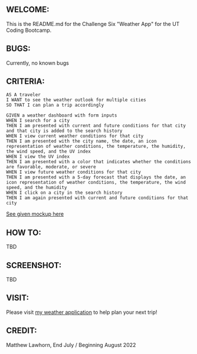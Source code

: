 ## WELCOME:
This is the README.md for the Challenge Six "Weather App" for the UT Coding Bootcamp.

## BUGS:

Currently, no known bugs

## CRITERIA: 

```
AS A traveler
I WANT to see the weather outlook for multiple cities
SO THAT I can plan a trip accordingly
```

```
GIVEN a weather dashboard with form inputs
WHEN I search for a city
THEN I am presented with current and future conditions for that city and that city is added to the search history
WHEN I view current weather conditions for that city
THEN I am presented with the city name, the date, an icon representation of weather conditions, the temperature, the humidity, the wind speed, and the UV index
WHEN I view the UV index
THEN I am presented with a color that indicates whether the conditions are favorable, moderate, or severe
WHEN I view future weather conditions for that city
THEN I am presented with a 5-day forecast that displays the date, an icon representation of weather conditions, the temperature, the wind speed, and the humidity
WHEN I click on a city in the search history
THEN I am again presented with current and future conditions for that city
```

[See given mockup here](./assets/images/06_WAPIdemo.png)

## HOW TO:

TBD

## SCREENSHOT:
TBD

## VISIT:
Please visit [my weather application](https://lawhornmatt.github.io/Ch6_MyWeatherChannel/) to help plan your next trip!

## CREDIT:
Matthew Lawhorn, End July / Beginning August 2022